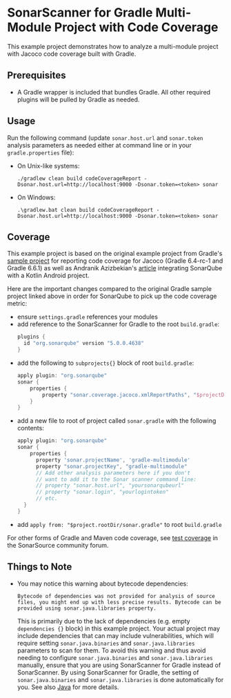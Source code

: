 # SonarScanner for Gradle Multi-Module Project with Code Coverage

This example project demonstrates how to analyze a multi-module project with Jacoco code coverage built with Gradle.

## Prerequisites
* A Gradle wrapper is included that bundles Gradle. All other required plugins will be pulled by Gradle as needed.

## Usage
Run the following command (update `sonar.host.url` and `sonar.token` analysis parameters as needed either at command line or in your `gradle.properties` file):
* On Unix-like systems:
  ```shell
  ./gradlew clean build codeCoverageReport -Dsonar.host.url=http://localhost:9000 -Dsonar.token=<token> sonar
  ```
* On Windows:
  ```shell
  .\gradlew.bat clean build codeCoverageReport -Dsonar.host.url=http://localhost:9000 -Dsonar.token=<token> sonar
  ```

## Coverage
This example project is based on the original example project from Gradle's [sample project](https://docs.gradle.org/6.4-rc-1/samples/sample_jvm_multi_project_with_code_coverage.html) for reporting code coverage for Jacoco (Gradle 6.4-rc-1 and Gradle 6.6.1) as well as Andranik Azizbekian's [article](https://developer.disqo.com/blog/setup-android-project/)  integrating SonarQube with a Kotlin Android project.

Here are the important changes compared to the original Gradle sample project linked above in order for SonarQube to pick up the code coverage metric:
* ensure `settings.gradle` references your modules
* add reference to the SonarScanner for Gradle to the root `build.gradle`:
  ```groovy
  plugins {
    id "org.sonarqube" version "5.0.0.4638"
  }
  ```
* add the following to `subprojects{}` block of root `build.gradle`:
  ```groovy
  apply plugin: "org.sonarqube"
  sonar {
      properties {
          property "sonar.coverage.jacoco.xmlReportPaths", "$projectDir.parentFile.path/build/reports/jacoco/codeCoverageReport/codeCoverageReport.xml"
      }
  }
  ```
* add a new file to root of project called `sonar.gradle` with the following contents:
  ```groovy
  apply plugin: "org.sonarqube"
  sonar {
      properties {
        property 'sonar.projectName', 'gradle-multimodule'
        property "sonar.projectKey", "gradle-multimodule"
        // Add other analysis parameters here if you don't
        // want to add it to the Sonar scanner command line:
        // property "sonar.host.url", "yoursonarqubeurl"
        // property "sonar.login", "yourlogintoken"
        // etc.
    }
  }
  ```
* add `apply from: "$project.rootDir/sonar.gradle"` to root `build.gradle`


For other forms of Gradle and Maven code coverage, see [test coverage](https://community.sonarsource.com/t/coverage-test-data-importing-jacoco-coverage-report-in-xml-format) in the SonarSource community forum.

## Things to Note
* You may notice this warning about bytecode dependencies:
  ```text
  Bytecode of dependencies was not provided for analysis of source files, you might end up with less precise results. Bytecode can be provided using sonar.java.libraries property.
  ```
  This is primarily due to the lack of dependencies (e.g. empty `dependencies {}` block) in this example project. Your actual project may include dependencies that can may include vulnerabilities, which will require setting `sonar.java.binaries` and `sonar.java.libraries` parameters to scan for them. To avoid this warning and thus avoid needing to configure `sonar.java.binaries` and `sonar.java.libraries` manually, ensure that you are using SonarScanner for Gradle instead of SonarScanner. By using SonarScanner for Gradle, the setting of `sonar.java.binaries` and `sonar.java.libraries` is done automatically for you. See also [Java](https://docs.sonarsource.com/sonarqube/latest/analyzing-source-code/languages/java/) for more details.
